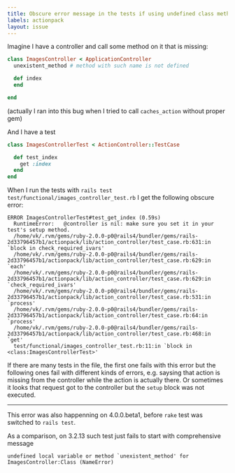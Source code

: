 ```yaml
---
title: Obscure error message in the tests if using undefined class method in controller
labels: actionpack
layout: issue
---
```


Imagine I have a controller and call some method on it that is missing:

``` ruby
class ImagesController < ApplicationController
  unexistent_method # method with such name is not defined

  def index
  end

end
```

(actually I ran into this bug when I tried to call `caches_action` without proper gem)

And I have a test

``` ruby
class ImagesControllerTest < ActionController::TestCase

  def test_index
    get :index
  end
end
```

When I run the tests with `rails test test/functional/images_controller_test.rb` I get the following obscure error:

```
ERROR ImagesControllerTest#test_get_index (0.59s)
  RuntimeError:   @controller is nil: make sure you set it in your test's setup method.
  /home/vk/.rvm/gems/ruby-2.0.0-p0@rails4/bundler/gems/rails-2d33796457b1/actionpack/lib/action_controller/test_case.rb:631:in `block in check_required_ivars'
  /home/vk/.rvm/gems/ruby-2.0.0-p0@rails4/bundler/gems/rails-2d33796457b1/actionpack/lib/action_controller/test_case.rb:629:in `each'
  /home/vk/.rvm/gems/ruby-2.0.0-p0@rails4/bundler/gems/rails-2d33796457b1/actionpack/lib/action_controller/test_case.rb:629:in `check_required_ivars'
  /home/vk/.rvm/gems/ruby-2.0.0-p0@rails4/bundler/gems/rails-2d33796457b1/actionpack/lib/action_controller/test_case.rb:531:in `process'
  /home/vk/.rvm/gems/ruby-2.0.0-p0@rails4/bundler/gems/rails-2d33796457b1/actionpack/lib/action_controller/test_case.rb:64:in `process'
  /home/vk/.rvm/gems/ruby-2.0.0-p0@rails4/bundler/gems/rails-2d33796457b1/actionpack/lib/action_controller/test_case.rb:468:in `get'
  test/functional/images_controller_test.rb:11:in `block in <class:ImagesControllerTest>'
```

If there are many tests in the file, the first one fails with this error but the following ones fail with different kinds of errors, e.g. saysing that action is missing from the controller while the action is actually there. Or sometimes it looks that request got to the controller but the `setup` block was not executed.

---

This error was also happenning  on 4.0.0.beta1, before `rake` test was switched to `rails test`.

As a comparison, on 3.2.13 such test just fails to start with comprehensive message

```
undefined local variable or method `unexistent_method' for ImagesController:Class (NameError)
```

